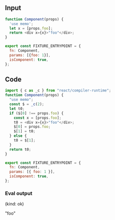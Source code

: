 
## Input

```javascript
function Component(props) {
  'use memo';
  let x = [props.foo];
  return <div x={x}>"foo"</div>;
}

export const FIXTURE_ENTRYPOINT = {
  fn: Component,
  params: [{foo: 1}],
  isComponent: true,
};

```

## Code

```javascript
import { c as _c } from "react/compiler-runtime";
function Component(props) {
  "use memo";
  const $ = _c(2);
  let t0;
  if ($[0] !== props.foo) {
    const x = [props.foo];
    t0 = <div x={x}>"foo"</div>;
    $[0] = props.foo;
    $[1] = t0;
  } else {
    t0 = $[1];
  }
  return t0;
}

export const FIXTURE_ENTRYPOINT = {
  fn: Component,
  params: [{ foo: 1 }],
  isComponent: true,
};

```
      
### Eval output
(kind: ok) <div x="1">"foo"</div>